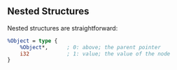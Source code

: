 ## Nested Structures



Nested structures are straightforward:

```ll
%Object = type {
	%Object*,      ; 0: above; the parent pointer
	i32            ; 1: value; the value of the node
}
```
